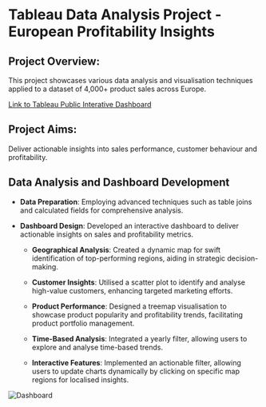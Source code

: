 # Tableau Data Analysis Project - European Profitability Insights

## Project Overview:
This project showcases various data analysis and visualisation techniques applied to a dataset of 4,000+ product sales across Europe. 

[Link to Tableau Public Interative Dashboard](https://public.tableau.com/app/profile/sonali.tejura/viz/EuropeanProfitabilityInsightsTechnologyOfficeSuppliesandFurniture/EuropeanProfitabilityInsightsTechnologyOfficeSuppliesandFurniture?publish=yes) 

## Project Aims:
Deliver actionable insights into sales performance, customer behaviour and profitability. 

## Data Analysis and Dashboard Development

- **Data Preparation**: Employing advanced techniques such as table joins and calculated fields for comprehensive analysis.

- **Dashboard Design**: Developed an interactive dashboard to deliver actionable insights on sales and profitability metrics.

  - **Geographical Analysis**: Created a dynamic map for swift identification of top-performing regions, aiding in strategic decision-making.
  
  - **Customer Insights**: Utilised a scatter plot to identify and analyse high-value customers, enhancing targeted marketing efforts.
  
  - **Product Performance**: Designed a treemap visualisation to showcase product popularity and profitability trends, facilitating product portfolio management.
  
  - **Time-Based Analysis**: Integrated a yearly filter, allowing users to explore and analyse time-based trends.
  
  - **Interactive Features**: Implemented an actionable filter, allowing users to update charts dynamically by clicking on specific map regions for localised insights.

![Dashboard](https://github.com/sonalitejura/portfolio-projects/assets/172199569/5470760b-2d06-4eca-aa64-78e4916be264)
